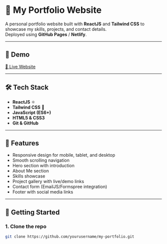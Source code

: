 # 🌟 My Portfolio Website

A personal portfolio website built with **ReactJS** and **Tailwind CSS** to showcase my skills, projects, and contact details.  
Deployed using **GitHub Pages** / **Netlify**.

---

## 📸 Demo
[🔗 Live Website](https://yourusername.github.io/my-portfolio)

---

## 🛠 Tech Stack
- **ReactJS** ⚛️
- **Tailwind CSS** 🎨
- **JavaScript (ES6+)**
- **HTML5 & CSS3**
- **Git & GitHub**

---

## 📂 Features
- Responsive design for mobile, tablet, and desktop
- Smooth scrolling navigation
- Hero section with introduction
- About Me section
- Skills showcase
- Project gallery with live/demo links
- Contact form (EmailJS/Formspree integration)
- Footer with social media links

---

## 🚀 Getting Started

### 1. Clone the repo
```bash
git clone https://github.com/yourusername/my-portfolio.git
